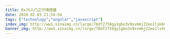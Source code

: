 ```yaml
---
title: RxJS入门之环境搭建
date: 2020-02-03 21:54:54
tags: ["technology","angular","javascript"]
index_img: http://ww1.sinaimg.cn/large/78df2758gy1gbo3v9xvmmj22eo1lsk6m.jpg
banner_img: http://ww1.sinaimg.cn/large/78df2758gy1gbo3v9xvmmj22eo1lsk6m.jpg
---
```

